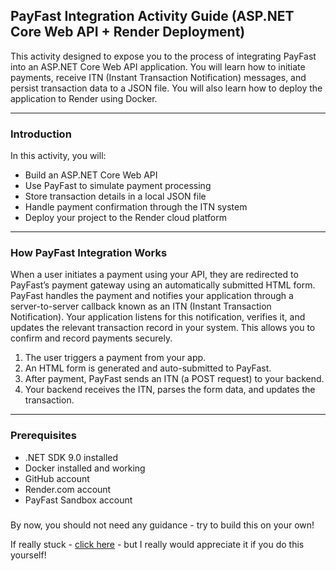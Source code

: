 ## PayFast Integration Activity Guide (ASP.NET Core Web API + Render Deployment)

This activity designed to expose you to the process of integrating PayFast into an ASP.NET Core Web API application. 
You will learn how to initiate payments, receive ITN (Instant Transaction Notification) messages, and persist transaction data to a JSON file.
You will also learn how to deploy the application to Render using Docker.

---
### Introduction
In this activity, you will:
- Build an ASP.NET Core Web API
- Use PayFast to simulate payment processing
- Store transaction details in a local JSON file
- Handle payment confirmation through the ITN system
- Deploy your project to the Render cloud platform

---

### How PayFast Integration Works
When a user initiates a payment using your API, they are redirected to PayFast’s payment gateway using an automatically submitted HTML form. PayFast handles the payment and notifies your application through a server-to-server callback known as an ITN (Instant Transaction Notification). Your application listens for this notification, verifies it, and updates the relevant transaction record in your system. This allows you to confirm and record payments securely.

1. The user triggers a payment from your app.
2. An HTML form is generated and auto-submitted to PayFast.
3. After payment, PayFast sends an ITN (a POST request) to your backend.
4. Your backend receives the ITN, parses the form data, and updates the transaction.

---

### Prerequisites
- .NET SDK 9.0 installed
- Docker installed and working
- GitHub account
- Render.com account
- PayFast Sandbox account

###
By now, you should not need any guidance - try to build this on your own!


























If really stuck - [click here](/Guides/StepsOutlined.md) - but I really would appreciate it if you do this yourself!
